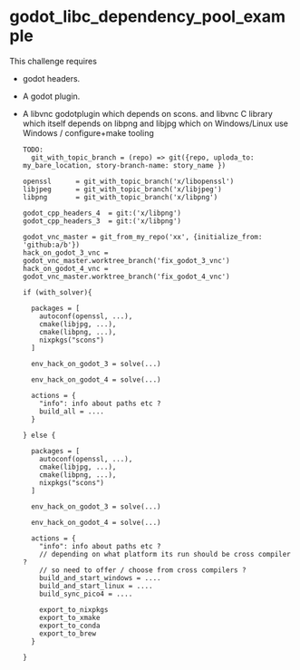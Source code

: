 # godot_libc_dependency_pool_example

This challenge requires 
- godot headers.
- A godot plugin.
- A libvnc godotplugin which depends on scons.
and libvnc C library which itself depends on libpng and libjpg which on
Windows/Linux use Windows / configure+make tooling

      TODO:
        git_with_topic_branch = (repo) => git({repo, uploda_to: my_bare_location, story-branch-name: story_name })

      openssl      = git_with_topic_branch('x/libopenssl')
      libjpeg      = git_with_topic_branch('x/libjpeg')
      libpng       = git_with_topic_branch('x/libpng')

      godot_cpp_headers_4  = git:('x/libpng')
      godot_cpp_headers_3  = git:('x/libpng')

      godot_vnc_master = git_from_my_repo('xx', {initialize_from: 'github:a/b'})
      hack_on_godot_3_vnc = godot_vnc_master.worktree_branch('fix_godot_3_vnc')
      hack_on_godot_4_vnc = godot_vnc_master.worktree_branch('fix_godot_4_vnc')

      if (with_solver){

        packages = [
          autoconf(openssl, ...),
          cmake(libjpg, ...),
          cmake(libpng, ...),
          nixpkgs("scons")
        ]

        env_hack_on_godot_3 = solve(...)

        env_hack_on_godot_4 = solve(...)

        actions = {
          "info": info about paths etc ?
          build_all = ....
        }

      } else {

        packages = [
          autoconf(openssl, ...),
          cmake(libjpg, ...),
          cmake(libpng, ...),
          nixpkgs("scons")
        ]

        env_hack_on_godot_3 = solve(...)

        env_hack_on_godot_4 = solve(...)

        actions = {
          "info": info about paths etc ?
          // depending on what platform its run should be cross compiler ?
          // so need to offer / choose from cross compilers ?
          build_and_start_windows = ....
          build_and_start_linux = ....
          build_sync_pico4 = ....

          export_to_nixpkgs
          export_to_xmake
          export_to_conda
          export_to_brew
        }

      }

